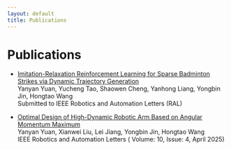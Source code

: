 ```yaml
---
layout: default
title: Publications
---
```


# Publications

- [Imitation-Relaxation Reinforcement Learning for Sparse Badminton Strikes via Dynamic Trajectory Generation](DTG-IRRL-For-Badminton/)  
  Yanyan Yuan, Yucheng Tao, Shaowen Cheng, Yanhong Liang, Yongbin Jin, Hongtao Wang  
  Submitted to IEEE Robotics and Automation Letters (RAL)  

- [Optimal Design of High-Dynamic Robotic Arm Based on Angular Momentum Maximum](DTG-IRRL-For-Badminton/)  
  Yanyan Yuan, Xianwei Liu, Lei Jiang, Yongbin Jin, Hongtao Wang  
  IEEE Robotics and Automation Letters ( Volume: 10, Issue: 4, April 2025)  
